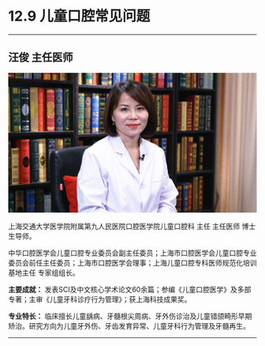 # 12.9 儿童口腔常见问题

---

## 汪俊 主任医师

![1682752476436](image/c12_009/1682752476436.png)

上海交通大学医学院附属第九人民医院口腔医学院儿童口腔科 主任 主任医师 博士生导师。

中华口腔医学会儿童口腔专业委员会副主任委员；上海市口腔医学会儿童口腔专业委员会前任主任委员；上海市口腔医学会理事；上海儿童口腔专科医师规范化培训基地主任 专家组组长。


**主要成就：** 发表SCI及中文核心学术论文60余篇；参编《儿童口腔医学》及多部专著；主审《儿童牙科诊疗行为管理》；获上海科技成果奖。


**专业特长：** 临床擅长儿童龋病、牙髓根尖周病、牙外伤诊治及儿童错颌畸形早期矫治。研究方向为儿童牙外伤、牙齿发育异常、儿童牙科行为管理及牙髓再生。

---
